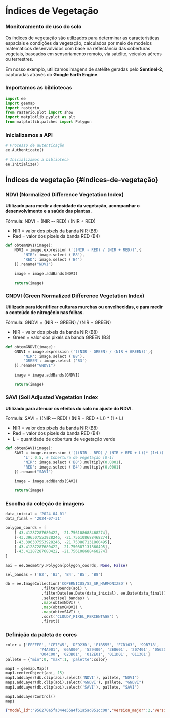 # Índices de Vegetação

### Monitoramento de uso do solo

Os índices de vegetação são utilizados para determinar as
características espaciais e condições da vegetação, calculados por meio
de modelos matemáticos desenvolvidos com base na reflectância das
coberturas vegetais, baseados em sensoriamento remoto, via satélite,
veículos aéreos ou terrestres.

Em nosso exemplo, utilizamos imagens de satélite geradas pelo
**Sentinel-2**, capturadas através do **Google Earth Engine**.

### Importamos as bibliotecas

``` python
import ee
import geemap
import rasterio
from rasterio.plot import show
import matplotlib.pyplot as plt
from matplotlib.patches import Polygon
```

### Inicializamos a API

``` python
# Processo de autenticação
ee.Authenticate()

# Inicializamos a biblioteca
ee.Initialize()
```


## Índices de vegetação {#índices-de-vegetação}

### NDVI (Normalized Difference Vegetation Index)

**Utilizado para medir a densidade da vegetação, acompanhar o
desenvolvimento e a saúde das plantas.**

Fórmula: NDVI = (NIR -- RED) / (NIR + RED)

-   NIR = valor dos pixels da banda NIR (B8)
-   Red = valor dos pixels da banda RED (B4)

``` python
def obtemNDVI(image):
    NDVI = image.expression ('((NIR - RED) / (NIR + RED))',{
        'NIR': image.select ('B8'),
        'RED': image.select ('B4')
    }).rename("NDVI")
    
    image = image.addBands(NDVI)

    return(image)
```

### GNDVI (Green Normalized Difference Vegetation Index)

**Utilizado para identificar culturas murchas ou envelhecidas, e para
medir o conteúdo de nitrogênio nas folhas.**

Fórmula: GNDVI = (NIR -- GREEN) / (NIR + GREEN)

-   NIR = valor dos pixels da banda NIR (B8)
-   Green = valor dos pixels da banda GREEN (B3)

``` python
def obtemGNDVI(image):
    GNDVI = image.expression ('((NIR - GREEN) / (NIR + GREEN))',{
        'NIR': image.select ('B8'),
        'GREEN': image.select ('B3')
    }).rename("GNDVI")
    
    image = image.addBands(GNDVI)

    return(image)
```

### SAVI (Soil Adjusted Vegetation Index

**Utilizado para atenuar os efeitos do solo no ajuste do NDVI.**

Formula: SAVI = ((NIR -- RED) / (NIR + RED + L)) \* (1 + L)

-   NIR = valor dos pixels da banda NIR (B8)
-   Red = valor dos pixels da banda RED (B4)
-   L = quantidade de cobertura de vegetação verde

``` python
def obtemSAVI(image):
    SAVI = image.expression ('(((NIR - RED) / (NIR + RED + L))* (1+L))',{
        'L': 0.5, # Cobertura de vegetação [0-1]
        'NIR': image.select ('B8').multiply(0.0001),
        'RED': image.select ('B4').multiply(0.0001)
    }).rename("SAVI")
    
    image = image.addBands(SAVI)

    return(image)
```

### Escolha da coleção de imagens

``` python
data_inicial = '2024-04-01'
data_final = '2024-07-31'

polygon_coords = [
    [-43.41287287680422, -21.756108688468274],
    [-43.396307553928246, -21.756108688468274],
    [-43.396307553928246, -21.750887131860495],
    [-43.41287287680422, -21.750887131860495],
    [-43.41287287680422, -21.756108688468274]
]

aoi = ee.Geometry.Polygon(polygon_coords, None, False)

sel_bandas = ('B2', 'B3', 'B4', 'B5', 'B8')

db = ee.ImageCollection('COPERNICUS/S2_SR_HARMONIZED') \
                .filterBounds(aoi) \
                .filterDate(ee.Date(data_inicial), ee.Date(data_final)) \
                .select(sel_bandas) \
                .map(obtemNDVI) \
                .map(obtemGNDVI) \
                .map(obtemSAVI) \
                .sort('CLOUDY_PIXEL_PERCENTAGE') \
                .first()
```

### Definição da paleta de cores

``` python
color = ['FFFFFF', 'CE7E45', 'DF923D', 'F1B555', 'FCD163', '99B718',
               '74A901', '66A000', '529400', '3E8601', '207401', '056201',
               '004C00', '023B01', '012E01', '011D01', '011301']
pallete = {"min":0, "max":1, 'palette':color}
```

``` python
map1 = geemap.Map()
map1.centerObject(aoi, 15)
map1.addLayer(db.clip(aoi).select('NDVI'), pallete, "NDVI")
map1.addLayer(db.clip(aoi).select('GNDVI'), pallete, "GNDVI")
map1.addLayer(db.clip(aoi).select('SAVI'), pallete, "SAVI")

map1.addLayerControl()
map1
```

``` json
{"model_id":"956270a5fa344e55a4f61a5ad851cc08","version_major":2,"version_minor":0}
```

